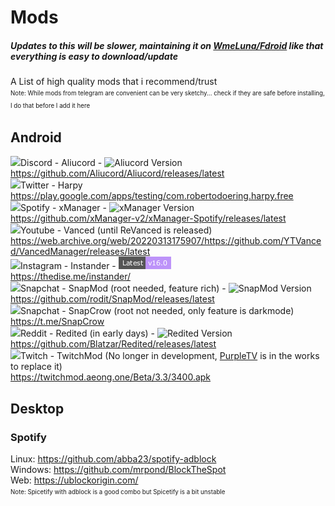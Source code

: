 # Mods
##### Updates to this will be slower, maintaining it on [WmeLuna/Fdroid](https://github.com/WmeLuna/fdroid) like that everything is easy to download/update
A List of high quality mods that i recommend/trust   
<sup><sub>Note: While mods from telegram are convenient can be very sketchy... check if they are safe before installing, I do that before I add it here</sub></sup>   

## Android
<img src="https://avatars.githubusercontent.com/u/78881422" width="20">Discord - Aliucord - ![Aliucord Version](https://img.shields.io/github/v/tag/Aliucord/Aliucord?label=Latest&style=flat-square&color=bd93f9)   
https://github.com/Aliucord/Aliucord/releases/latest   
<img src="https://lh3.googleusercontent.com/2ql878JGVcF04tskZt6rUGh9YhWbMkAmlpRtPKqn_3dhn5hY9KL2aILSy3aq6uvHM_k=s0?imgmax=0" width="20">Twitter - Harpy   
https://play.google.com/apps/testing/com.robertodoering.harpy.free   
<img src="https://xmanagerapp.com/favicon.ico?" width="20">Spotify - xManager - ![xManager Version](https://img.shields.io/github/v/tag/xManager-v2/xManager-Spotify?label=Latest&style=flat-square&color=bd93f9)   
https://github.com/xManager-v2/xManager-Spotify/releases/latest   
<img src="https://vancedapp.com/favicon.ico" width="20">Youtube - Vanced (until ReVanced is released)   
https://web.archive.org/web/20220313175907/https://github.com/YTVanced/VancedManager/releases/latest   
<img src="https://thedise.me/src/images/pink/icon_original.png" width="20">Instagram - Instander - ![Instander Version (only auto updates on site)](https://github.com/WmeLuna/mods/blob/main/_layouts/insta.png?raw=true)   
https://thedise.me/instander/   
<img src="https://www.snapchat.com/images/favicon.png" width="20">Snapchat - SnapMod (root needed, feature rich) - ![SnapMod Version](https://img.shields.io/github/v/tag/rodit/SnapMod?label=Latest&style=flat-square&color=bd93f9)   
https://github.com/rodit/SnapMod/releases/latest   
<img src="https://www.snapchat.com/images/favicon.png" width="20">Snapchat - SnapCrow (root not needed, only feature is darkmode)   
https://t.me/SnapCrow   
<img src="https://www.redditstatic.com/desktop2x/img/favicon/android-icon-36x36.png" width="20">Reddit - Redited (in early days) - ![Redited Version](https://img.shields.io/github/v/tag/Blatzar/Redited?label=Latest&style=flat-square&color=bd93f9)   
https://github.com/Blatzar/Redited/releases/latest   
<img src="https://cdn.discordapp.com/icons/806940855603560509/ef475832e8f44048337f6dae275da0e4.png?size=4096" width="20">Twitch - TwitchMod (No longer in development, [PurpleTV](https://discord.gg/9dUuQtZH2c) is in the works to replace it)   
https://twitchmod.aeong.one/Beta/3.3/3400.apk

## Desktop   
### Spotify 
Linux: https://github.com/abba23/spotify-adblock   
Windows: https://github.com/mrpond/BlockTheSpot   
Web: https://ublockorigin.com/   
<sup><sub>Note: Spicetify with adblock is a good combo but Spicetify is a bit unstable</sub></sup>   
